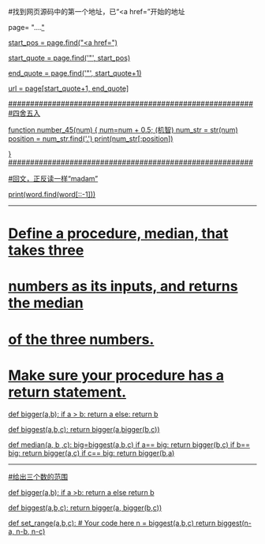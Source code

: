 #找到网页源码中的第一个地址，已“<a href=”开始的地址

page= "....<a href="https.....">"

start_pos = page.find("<a href=")

start_quote = page.find('"', start_pos)

end_quote = page.find('"', start_quote+1)

url = page[start_quote+1, end_quote]


########################################################
#四舍五入

  function number_45(num)
  {
      num=num + 0.5;  (机智)
      num_str = str(num)
      position = num_str.find('.')
      print(num_str[:position])
  
  }
########################################################
    
  #回文，正反读一样“madam”
  
  print(word.find(word[::-1]))
  
  _______________________________________________________
  # Define a procedure, median, that takes three
# numbers as its inputs, and returns the median
# of the three numbers.

# Make sure your procedure has a return statement.

def bigger(a,b):
    if a > b:
        return a
    else:
        return b

def biggest(a,b,c):
    return bigger(a,bigger(b,c))

def median(a, b ,c):
    big=biggest(a,b,c)
    if a== big:
      return bigger(b,c)
    if b== big:
      return bigger(a,c)
    if c== big:
      return bigger(b,a)
      
  _______________________________________________________
  #给出三个数的范围
  
  def bigger(a,b):
    if a >b:
        return a
    else 
        return b
        
def biggest(a,b,c):
    return bigger(a, bigger(b,c))
    
def set_range(a,b,c):
    # Your code here
    n = biggest(a,b,c)
    return biggest(n-a, n-b, n-c)
